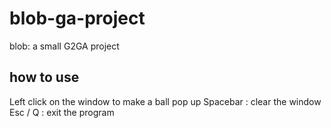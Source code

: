 # blob-ga-project
blob: a small G2GA project

## how to use
Left click on the window to make a ball pop up
Spacebar : clear the window
Esc / Q : exit the program